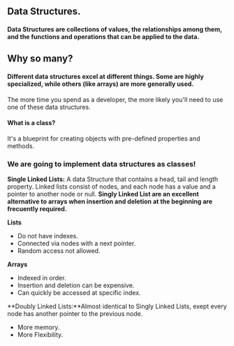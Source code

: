 ## Data Structures.

#### Data Structures are collections of values, the relationships among them, and the functions and operations that can be applied to the data.

## Why so many?

#### Different data structures excel at different things. Some are highly specialized, while others (like arrays) are more generally used.

The more time you spend as a developer, the more likely you'll need to use one of these data structures.

#### What is a class?

It's a blueprint for creating objects with pre-defined properties and methods.

### We are going to implement data structures as classes!

**Single Linked Lists:** A data Structure that contains a head, tail and length property. Linked lists consist of nodes, and each node has a value and a pointer to another node or null. **Singly Linked List are an excellent alternative to arrays when insertion and deletion at the beginning are frecuently required.**

**Lists**
* Do not have indexes.
* Connected via nodes with a next pointer.
* Random access not allowed.

**Arrays**
* Indexed in order.
* Insertion and deletion can be expensive.
* Can quickly be accessed at specific index.    

**Doubly Linked Lists:**Almost identical to Singly Linked Lists, exept every node has another pointer to the previous node.
* More memory.
* More Flexibility.